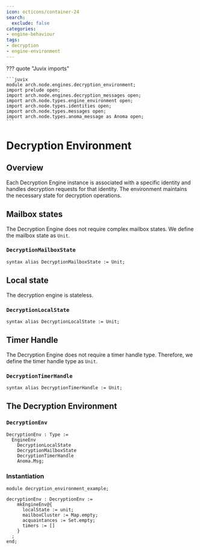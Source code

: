 ```yaml
---
icon: octicons/container-24
search:
  exclude: false
categories:
- engine-behaviour
tags:
- decryption
- engine-environment
---
```


??? quote "Juvix imports"

    ```juvix
    module arch.node.engines.decryption_environment;
    import prelude open;
    import arch.node.engines.decryption_messages open;
    import arch.node.types.engine_environment open;
    import arch.node.types.identities open;
    import arch.node.types.messages open;
    import arch.node.types.anoma_message as Anoma open;
    ```

# Decryption Environment

## Overview

Each Decryption Engine instance is associated with a specific identity and
handles decryption requests for that identity. The environment maintains the
necessary state for decryption operations.

## Mailbox states

The Decryption Engine does not require complex mailbox states. We define the
mailbox state as `Unit`.

### `DecryptionMailboxState`

```juvix
syntax alias DecryptionMailboxState := Unit;
```

## Local state

The decryption engine is stateless.

### `DecryptionLocalState`

```juvix
syntax alias DecryptionLocalState := Unit;
```

## Timer Handle

The Decryption Engine does not require a timer handle type. Therefore, we define
the timer handle type as `Unit`.

### `DecryptionTimerHandle`

```juvix
syntax alias DecryptionTimerHandle := Unit;
```

## The Decryption Environment

### `DecryptionEnv`

```juvix
DecryptionEnv : Type :=
  EngineEnv
    DecryptionLocalState
    DecryptionMailboxState
    DecryptionTimerHandle
    Anoma.Msg;
```

### Instantiation

<!-- --8<-- [start:decryptionEnv] -->
```juvix extract-module-statements
module decryption_environment_example;

decryptionEnv : DecryptionEnv :=
    mkEngineEnv@{
      localState := unit;
      mailboxCluster := Map.empty;
      acquaintances := Set.empty;
      timers := []
    }
  ;
end;
```
<!-- --8<-- [end:decryptionEnv] -->
